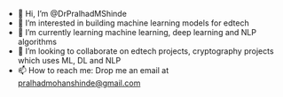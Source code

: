 - 👋 Hi, I’m @DrPralhadMShinde
- 👀 I’m interested in building machine learning models for edtech 
- 🌱 I’m currently learning machine learning, deep learning and NLP algorithms
- 💞️ I’m looking to collaborate on edtech projects, cryptography projects which uses ML, DL and NLP
- 📫 How to reach me: Drop me an email at pralhadmohanshinde@gmail.com 

<!---
DrPralhadMShinde/DrPralhadMShinde is a ✨ special ✨ repository because its `README.md` (this file) appears on your GitHub profile.
You can click the Preview link to take a look at your changes.
--->
